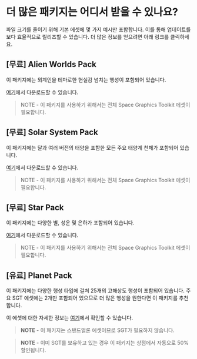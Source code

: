 # 더 많은 패키지는 어디서 받을 수 있나요?

파일 크기를 줄이기 위해 기본 에셋에 몇 가지 예시만 포함합니다. 이를 통해 업데이트를 보다 효율적으로 릴리즈할 수 있습니다. 더 많은 정보를 얻으려면 아래 링크를 클릭하세요.

## [무료] Alien Worlds Pack

이 패키지에는 외계인을 테마로한 현실감 넘치는 행성이 포함되어 있습니다.

[여기](https://bitbucket.org/Darkcoder/spacegraphicstoolkitpacks/downloads/AlienWorldsPack_3_9_3.unitypackage)에서 다운로드할 수 있습니다.

> NOTE - 이 패키지를 사용하기 위해서는 전체 Space Graphics Toolkit 에셋이 필요합니다.

## [무료] Solar System Pack

이 패키지에는 달과 여러 버전의 태양을 포함한 모든 주요 태양계 천체가 포함되어 있습니다.

[여기](https://bitbucket.org/Darkcoder/spacegraphicstoolkitpacks/downloads/SolarSystemPack_3_9_5.unitypackage)에서 다운로드할 수 있습니다.

> NOTE - 이 패키지를 사용하기 위해서는 전체 Space Graphics Toolkit 에셋이 필요합니다.

## [무료] Star Pack

이 패키지에는 다양한 별, 성운 및 은하가 포함되어 있습니다.

[여기](https://bitbucket.org/Darkcoder/spacegraphicstoolkitpacks/downloads/StarPack_3_8_0.unitypackage)에서 다운로드할 수 있습니다.

> NOTE - 이 패키지를 사용하기 위해서는 전체 Space Graphics Toolkit 에셋이 필요합니다.

## [유료] Planet Pack

이 패키지에는 다양한 행성 타입에 걸쳐 25개의 고해상도 행성이 포함되어 있습니다. 주요 SGT 에셋에는 2개만 포함되어 있으므로 더 많은 행성을 원한다면 이 패키지를 추천합니다.

이 에셋에 대한 자세한 정보는 [여기](https://carloswilkes.com/Get/PlanetPack)에서 확인할 수 있습니다.

> **NOTE** - 이 패키지는 스탠드얼론 에셋이므로 SGT가 필요하지 않습니다.

> **NOTE** - 이미 SGT를 보유하고 있는 경우 이 패키지는 상점에서 자동으로 50% 할인됩니다.